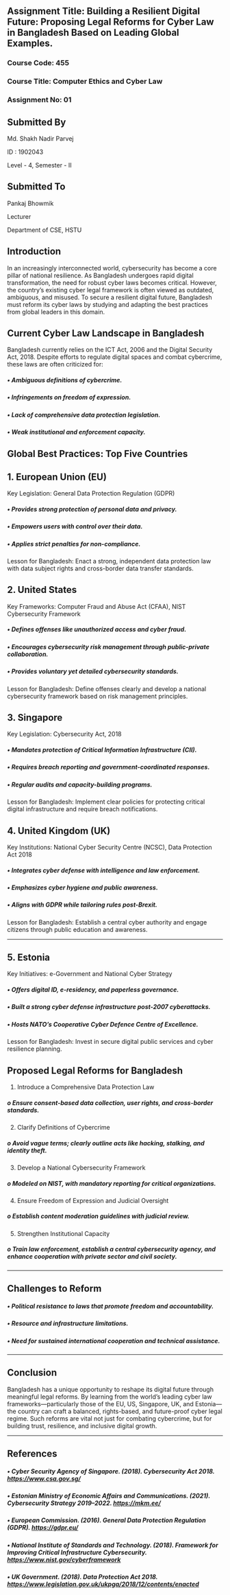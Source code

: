 ## Assignment Title: Building a Resilient Digital Future: Proposing Legal Reforms for Cyber Law in Bangladesh Based on Leading Global Examples.

### Course Code: 455 
### Course Title: Computer Ethics and Cyber Law
### Assignment No: 01

## Submitted By
Md. Shakh Nadir Parvej

ID : 1902043

Level - 4, Semester - II

## Submitted To
Pankaj Bhowmik

Lecturer

Department of CSE, HSTU

## Introduction
In an increasingly interconnected world, cybersecurity has become a core pillar of national resilience. As Bangladesh undergoes rapid digital transformation, the need for robust cyber laws becomes critical. However, the country’s existing cyber legal framework is often viewed as outdated, ambiguous, and misused. To secure a resilient digital future, Bangladesh must reform its cyber laws by studying and adapting the best practices from global leaders in this domain.

## Current Cyber Law Landscape in Bangladesh
Bangladesh currently relies on the ICT Act, 2006 and the Digital Security Act, 2018. Despite efforts to regulate digital spaces and combat cybercrime, these laws are often criticized for:
##### •	Ambiguous definitions of cybercrime.
#####  •	Infringements on freedom of expression.
#####  •	Lack of comprehensive data protection legislation.
#####  •	Weak institutional and enforcement capacity.
## Global Best Practices: Top Five Countries
## 1. European Union (EU)
Key Legislation: General Data Protection Regulation (GDPR)
##### •	Provides strong protection of personal data and privacy.
##### •	Empowers users with control over their data.
##### •	Applies strict penalties for non-compliance.
Lesson for Bangladesh: Enact a strong, independent data protection law with data subject rights and cross-border data transfer standards.
## 2. United States
Key Frameworks: Computer Fraud and Abuse Act (CFAA), NIST Cybersecurity Framework
##### •	Defines offenses like unauthorized access and cyber fraud.
##### •	Encourages cybersecurity risk management through public-private collaboration.
##### •	Provides voluntary yet detailed cybersecurity standards.
Lesson for Bangladesh: Define offenses clearly and develop a national cybersecurity framework based on risk management principles.
## 3. Singapore
Key Legislation: Cybersecurity Act, 2018
##### •	Mandates protection of Critical Information Infrastructure (CII).
##### •	Requires breach reporting and government-coordinated responses.
##### •	Regular audits and capacity-building programs.
Lesson for Bangladesh: Implement clear policies for protecting critical digital infrastructure and require breach notifications.
## 4. United Kingdom (UK)
Key Institutions: National Cyber Security Centre (NCSC), Data Protection Act 2018
##### •	Integrates cyber defense with intelligence and law enforcement.
##### •	Emphasizes cyber hygiene and public awareness.
##### •	Aligns with GDPR while tailoring rules post-Brexit.
Lesson for Bangladesh: Establish a central cyber authority and engage citizens through public education and awareness.

________________________________________
## 5. Estonia
Key Initiatives: e-Government and National Cyber Strategy
##### •	Offers digital ID, e-residency, and paperless governance.
##### •	Built a strong cyber defense infrastructure post-2007 cyberattacks.
##### •	Hosts NATO’s Cooperative Cyber Defence Centre of Excellence.
Lesson for Bangladesh: Invest in secure digital public services and cyber resilience planning.
## Proposed Legal Reforms for Bangladesh
1.	Introduce a Comprehensive Data Protection Law
##### o	Ensure consent-based data collection, user rights, and cross-border standards.
2.	Clarify Definitions of Cybercrime
##### o	Avoid vague terms; clearly outline acts like hacking, stalking, and identity theft.
3.	Develop a National Cybersecurity Framework
##### o	Modeled on NIST, with mandatory reporting for critical organizations.
4.	Ensure Freedom of Expression and Judicial Oversight
##### o	Establish content moderation guidelines with judicial review.
5.	Strengthen Institutional Capacity
##### o	Train law enforcement, establish a central cybersecurity agency, and enhance cooperation with private sector and civil society.
________________________________________
## Challenges to Reform
##### •	Political resistance to laws that promote freedom and accountability.
##### •	Resource and infrastructure limitations.
##### •	Need for sustained international cooperation and technical assistance.
________________________________________
## Conclusion
Bangladesh has a unique opportunity to reshape its digital future through meaningful legal reforms. By learning from the world’s leading cyber law frameworks—particularly those of the EU, US, Singapore, UK, and Estonia—the country can craft a balanced, rights-based, and future-proof cyber legal regime. Such reforms are vital not just for combating cybercrime, but for building trust, resilience, and inclusive digital growth.
________________________________________
## References
##### •	Cyber Security Agency of Singapore. (2018). Cybersecurity Act 2018. https://www.csa.gov.sg/
##### •	Estonian Ministry of Economic Affairs and Communications. (2021). Cybersecurity Strategy 2019–2022. https://mkm.ee/
##### •	European Commission. (2016). General Data Protection Regulation (GDPR). https://gdpr.eu/
##### •	National Institute of Standards and Technology. (2018). Framework for Improving Critical Infrastructure Cybersecurity. https://www.nist.gov/cyberframework
##### •	UK Government. (2018). Data Protection Act 2018. https://www.legislation.gov.uk/ukpga/2018/12/contents/enacted



